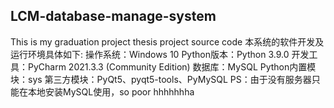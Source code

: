 ## LCM-database-manage-system 
This is my graduation project thesis project source code
本系统的软件开发及运行环境具体如下: 
操作系统：Windows 10 
Python版本：Python 3.9.0 
开发工具：PyCharm 2021.3.3 (Community Edition) 
数据库：MySQL 
Python内置模块：sys 
第三方模块：PyQt5、pyqt5-tools、PyMySQL 
PS：由于没有服务器只能在本地安装MySQL使用，so poor hhhhhhha 
